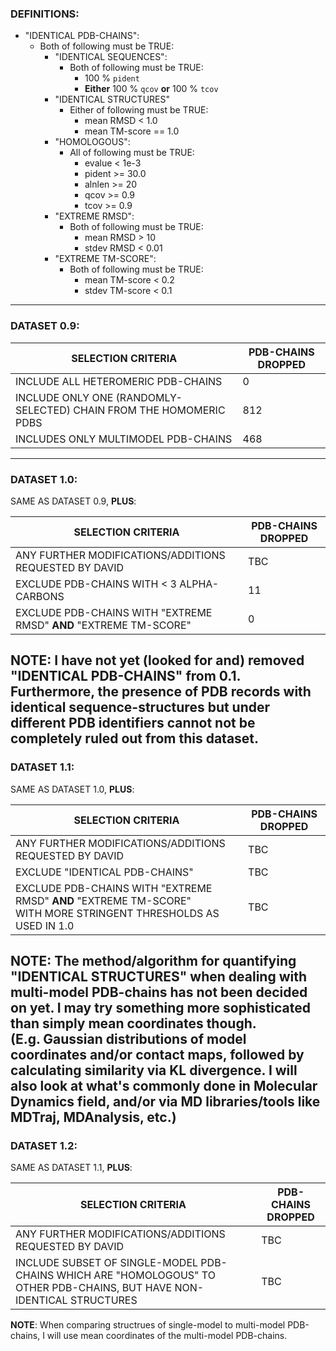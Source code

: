 ### DEFINITIONS:
 
- "IDENTICAL PDB-CHAINS":
  - Both of following must be TRUE:
    - "IDENTICAL SEQUENCES":
      - Both of following must be TRUE:
        - 100 % `pident` 
        - **Either** 100 % `qcov` **or** 100 % `tcov`
    - "IDENTICAL STRUCTURES"
      - Either of following must be TRUE:
        - mean RMSD < 1.0 
        - mean TM-score == 1.0 
    - "HOMOLOGOUS":
        - All of following must be TRUE:
            - evalue < 1e-3 
            - pident >= 30.0 
            - alnlen >= 20 
            - qcov >= 0.9
            - tcov >= 0.9
    - "EXTREME RMSD":
       - Both of following must be TRUE:
           - mean RMSD > 10
           - stdev RMSD < 0.01
    - "EXTREME TM-SCORE":
       - Both of following must be TRUE:
           - mean TM-score < 0.2
           - stdev TM-score < 0.1 
---

### DATASET 0.9:
| SELECTION CRITERIA                                                 | PDB-CHAINS DROPPED |
|--------------------------------------------------------------------|--------------------|
| INCLUDE ALL HETEROMERIC PDB-CHAINS                                 | 0                  |
| INCLUDE ONLY ONE (RANDOMLY-SELECTED) CHAIN FROM THE HOMOMERIC PDBS | 812                |
| INCLUDES ONLY MULTIMODEL PDB-CHAINS                                | 468                |
---

### DATASET 1.0:
SAME AS DATASET 0.9, **PLUS**: 

| SELECTION CRITERIA                                                                                             | PDB-CHAINS DROPPED  |
|----------------------------------------------------------------------------------------------------------------|---------------------|
| ANY FURTHER MODIFICATIONS/ADDITIONS REQUESTED BY DAVID                                                         | TBC                 |
| EXCLUDE PDB-CHAINS WITH < 3 ALPHA-CARBONS                                                                      | 11                  |
| EXCLUDE PDB-CHAINS WITH "EXTREME RMSD" **AND** "EXTREME TM-SCORE"                                              | 0                   |

NOTE: I have not yet (looked for and) removed "IDENTICAL PDB-CHAINS" from 0.1. <br>
Furthermore, the presence of PDB records with identical sequence-structures but under different PDB identifiers 
cannot not be completely ruled out from this dataset.
---

### DATASET 1.1:
SAME AS DATASET 1.0, **PLUS**:

| SELECTION CRITERIA                                                                                                  | PDB-CHAINS DROPPED |
|---------------------------------------------------------------------------------------------------------------------|--------------------|
| ANY FURTHER MODIFICATIONS/ADDITIONS REQUESTED BY DAVID                                                              | TBC                |
| EXCLUDE "IDENTICAL PDB-CHAINS"                                                                                      | TBC                |
| EXCLUDE PDB-CHAINS WITH "EXTREME RMSD" **AND** "EXTREME TM-SCORE"<br> WITH MORE STRINGENT THRESHOLDS AS USED IN 1.0 | TBC                | 
**NOTE**: The method/algorithm for quantifying "IDENTICAL STRUCTURES" when dealing with multi-model PDB-chains has 
not been decided on yet. I may try something more sophisticated than simply mean coordinates though.
<br>(E.g. Gaussian distributions of model coordinates and/or contact maps, followed by calculating similarity via 
KL divergence. I will also look at what's commonly done in Molecular Dynamics field, and/or via MD libraries/tools like MDTraj, MDAnalysis, etc.)
---

### DATASET 1.2:
SAME AS DATASET 1.1, **PLUS**:

| SELECTION CRITERIA                                                                                                      | PDB-CHAINS DROPPED |
|-------------------------------------------------------------------------------------------------------------------------|--------------------|
| ANY FURTHER MODIFICATIONS/ADDITIONS REQUESTED BY DAVID                                                                  | TBC                |
| INCLUDE SUBSET OF SINGLE-MODEL PDB-CHAINS WHICH ARE "HOMOLOGOUS" TO OTHER PDB-CHAINS, BUT HAVE NON-IDENTICAL STRUCTURES | TBC                |
**NOTE**: When comparing structrues of single-model to multi-model PDB-chains, I will use mean coordinates of the multi-model PDB-chains.